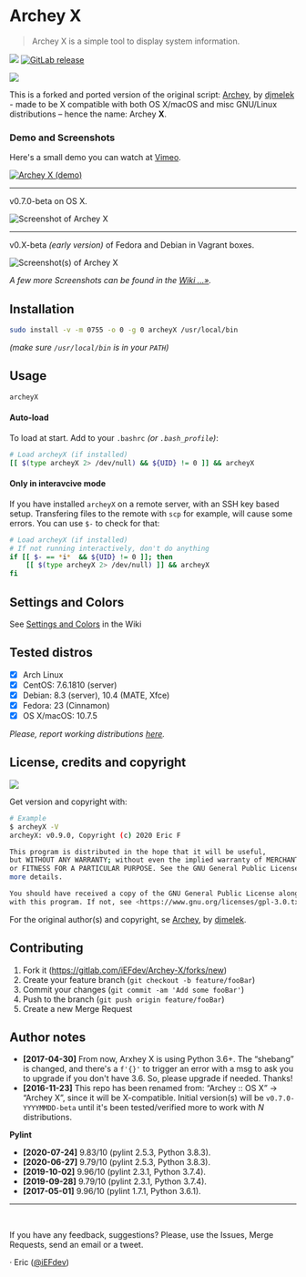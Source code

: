 # Archey X

> Archey X is a simple tool to display system information.

[![][masterBadge]][master] [![GitLab release][latestBadge]][latest]

![][pythonVersion]


This is a forked and ported version of the original script: [Archey][dja], by [djmelek][djm] - made to be X compatible with both OS X/macOS and misc GNU/Linux distributions – hence the name: Archey **X**.


### Demo and Screenshots

Here's a small demo you can watch at [Vimeo][vimeo].

[![][vimeo_poster]][vimeo]

- - -

v0.7.0-beta on OS X.

![][scrap]

- - -

v0.X-beta _(early version)_ of Fedora and Debian in Vagrant boxes.

![][x2]

_A few more Screenshots can be found in the [Wiki …»][scraps]._


## Installation

```bash
sudo install -v -m 0755 -o 0 -g 0 archeyX /usr/local/bin
```

_(make sure `/usr/local/bin` is in your `PATH`)_


## Usage

```bash
archeyX
```

#### Auto-load

To load at start. Add to your `.bashrc` _(or `.bash_profile`)_:

```bash
# Load archeyX (if installed)
[[ $(type archeyX 2> /dev/null) && ${UID} != 0 ]] && archeyX
```

#### Only in interavcive mode

If you have installed `archeyX` on a remote server, with an SSH key based setup. Transfering files to the remote with `scp` for example, will cause some errors. You can use `$-` to check for that:

```bash
# Load archeyX (if installed)
# If not running interactively, don't do anything
if [[ $- == *i*  && ${UID} != 0 ]]; then
    [[ $(type archeyX 2> /dev/null) ]] && archeyX
fi
```

## Settings and Colors

See [Settings and Colors][prefs] in the Wiki


## Tested distros

- [x] Arch Linux
- [x] CentOS: 7.6.1810 (server)
- [x] Debian: 8.3 (server), 10.4 (MATE, Xfce)
- [x] Fedora: 23 (Cinnamon)
- [x] OS X/macOS: 10.7.5

_Please, report working distributions [here][iss1]._


## License, credits and copyright

![][licenseBadge]

Get version and copyright with:

```bash
# Example
$ archeyX -V
archeyX: v0.9.0, Copyright (c) 2020 Eric F

This program is distributed in the hope that it will be useful,
but WITHOUT ANY WARRANTY; without even the implied warranty of MERCHANTABILITY
or FITNESS FOR A PARTICULAR PURPOSE. See the GNU General Public License for
more details.

You should have received a copy of the GNU General Public License along
with this program. If not, see <https://www.gnu.org/licenses/gpl-3.0.txt/>.
```

For the original author(s) and copyright, se [Archey][dja], by [djmelek][djm].


## Contributing

1. Fork it (<https://gitlab.com/iEFdev/Archey-X/forks/new>)
2. Create your feature branch (`git checkout -b feature/fooBar`)
3. Commit your changes (`git commit -am 'Add some fooBar'`)
4. Push to the branch (`git push origin feature/fooBar`)
5. Create a new Merge Request


## Author notes

-   **[2017-04-30]** From now, Arxhey X is using Python 3.6+. The “shebang” is changed, and there's a `f'{}'` to trigger an error with a msg to ask you to upgrade if you don't have 3.6. So, please upgrade if needed. Thanks!
-   **[2016-11-23]** This repo has been renamed from: “Archey :: OS X” -> “Archey X”, since it will be X-compatible. Initial version(s) will be `v0.7.0-YYYYMMDD-beta` until it's been tested/verified more to work with _N_ distributions.

**Pylint**

-   **[2020-07-24]** 9.83/10 (pylint 2.5.3, Python 3.8.3).
-   **[2020-06-27]** 9.79/10 (pylint 2.5.3, Python 3.8.3).
-   **[2019-10-02]** 9.96/10 (pylint 2.3.1, Python 3.7.4).
-   **[2019-09-28]** 9.79/10 (pylint 2.3.1, Python 3.7.4).
-   **[2017-05-01]** 9.96/10 (pylint 1.7.1, Python 3.6.1).

- - -

 

If you have any feedback, suggestions? Please, use the Issues, Merge Requests, send an email or a tweet.

· Eric ([@iEFdev][twitter])

<!-- Markdown: link & image dfn's -->
[pythonVersion]: https://img.shields.io/badge/python->%3D_3.6-FFD343.svg?logo=python&logoColor=FFD343&labelColor=3D75AD&style=plastic
[licenseBadge]: https://img.shields.io/badge/license-GPL--3.0--or--later-C00?style=plastic
[masterBadge]: https://img.shields.io/badge/master-v0.99--yyyymmdd-778899.svg?logo=gitlab&style=plastic
[latestBadge]: https://img.shields.io/badge/latest-v0.9.0-blue.svg?logo=gitlab&style=plastic
[latest]: https://gitlab.com/iEFdev/Archey-X/tags/ "Tags"
[master]: https://gitlab.com/iEFdev/Archey-X/ "Master"
[dja]: https://github.com/djmelik/archey "Archey"
[djm]: https://github.com/djmelik "Melik Manukyan"
[vimeo]: https://vimeo.com/217440806 "Archey X (demo)"
[vimeo_poster]: https://gitlab.com/iEFdev/Archey-X/raw/main/images/vimeo_poster.png "Archey X (demo)"
[scrap]: https://gitlab.com/iEFdev/Archey-X/raw/main/images/screenshot.png "Screenshot of Archey X"
[scraps]: https://gitlab.com/iEFdev/Archey-X/wikis/Screenshots "More Screenshots"
[x2]: https://gitlab.com/iEFdev/Archey-X/wikis/_Images/screenshot_x2.png "Screenshot(s) of Archey X"
[myterm]: https://gitlab.com/iEFdev/myTerm "My Terminal theme"
[about]: https://gitlab.com/iEFdev/Archey-X/wikis/About "About Archey X"
[credits]: https://gitlab.com/iEFdev/Archey-X/wikis/Credits "Credits and copyright"
[prefs]: https://gitlab.com/iEFdev/Archey-X/wikis/Settings-and-Colors "Settings and Colors"
[iss1]: https://gitlab.com/iEFdev/Archey-X/issues/1 "#1 - Verify distributions"
[twitter]: https://twitter.com/iEFdev
